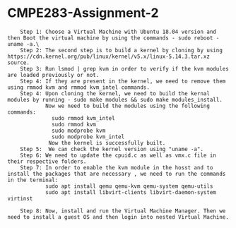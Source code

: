 # CMPE283-Assignment-2

        Step 1: Choose a Virtual Machine with Ubuntu 18.04 version and then Boot the virtual machine by using the commands - sudo reboot - uname -a.\
        Step 2: The second step is to build a kernel by cloning by using https://cdn.kernel.org/pub/linux/kernel/v5.x/linux-5.14.3.tar.xz source.
        Step 3: Run lsmod | grep kvm in order to verify if the kvm modules are loaded previously or not.
        Step 4: If they are present in the kernel, we need to remove them using rmmod kvm and rmmod kvm_intel commands.
        Step 4: Upon cloning the kernel, we need to build the kernal modules by running - sudo make modules && sudo make modules_install.
                Now we need to build the modules using the following commands: 
                  sudo rmmod kvm_intel
                  sudo rmmod kvm
                  sudo modprobe kvm
                  sudo modprobe kvm_intel
                 Now the kernel is successfully built. 
        Step 5:  We can check the kernel version using "uname -a".
        Step 6: We need to update the cpuid.c as well as vmx.c file in their respective folders.
        Step 7: In order to enable the kvm module in the hosst and to install the packages that are necessary , we need to run the commands in the terminal:
                sudo apt install qemu qemu-kvm qemu-system qemu-utils
                sudo apt install libvirt-clients libvirt-daemon-system virtinst

        Step 8: Now, install and run the Virtual Machine Manager. Then we need to install a guest OS and then login into nested Virtual Machine.
